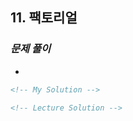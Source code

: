 ## 11. 팩토리얼

### _문제 풀이_

-

```html
<!-- My Solution -->
```

```html
<!-- Lecture Solution -->
```
